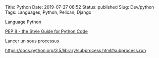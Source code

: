 Title: Python
Date: 2019-07-27 08:52
Status: published
Slug: Dev/python
Tags: Languages, Python, Pelican, Django

Language Python

[PEP 8 - the Style Guide for Python Code](https://pep8.org/)

Lancer un sous processus

<https://docs.python.org/3.5/library/subprocess.html#subprocess.run>
